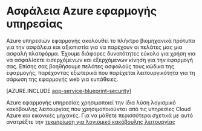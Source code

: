 <properties
    pageTitle="Ασφάλεια Azure εφαρμογής υπηρεσίας"
    description="Μάθετε πώς να ασφαλούς εφαρμογές Web, Mobile, API και λογική στο Azure εφαρμογής υπηρεσίας."
    services="app-service"
    documentationCenter=""
    authors="naziml"
    manager="yochayk"
    editor="wpickett"/>

<tags
    ms.service="app-service"
    ms.workload="web"
    ms.tgt_pltfrm="na"
    ms.devlang="na"
    ms.topic="article"
    ms.date="08/16/2015"
    ms.author="naziml"/>

# <a name="azure-app-service-security"></a>Ασφάλεια Azure εφαρμογής υπηρεσίας

Azure υπηρεσιών εφαρμογής ακολουθεί το πλήκτρο βιομηχανικά πρότυπα για την ασφάλεια και αξιοπιστία για να παρέχουν οι πελάτες μας μια ασφαλή πλατφόρμα. Έχουμε διάφορες δυνατότητες εύκολο για χρήση για να ασφαλίσετε εισερχόμενων και εξερχόμενων κίνηση για την εφαρμογή σας. Επίσης σας βοηθήσουμε πελάτες ασφαλούς τους κώδικα της εφαρμογής, παρέχοντας εξωτερικά που παρέχεται λειτουργικότητα για τη σάρωση της εφαρμογής web για ευπάθειες.

[AZURE.INCLUDE [app-service-blueprint-security](../../includes/app-service-blueprint-security.md)]

Azure εφαρμογής υπηρεσίας χρησιμοποιεί την ίδια λύση λογισμικό κακόβουλης λειτουργίας που χρησιμοποιούνται από τις υπηρεσίες Cloud Azure και εικονικές μηχανές. Για να μάθετε περισσότερα σχετικά με αυτό ανατρέξτε την [τεκμηρίωση για λογισμικό κακόβουλης λειτουργίας](../security/azure-security-antimalware.md) 
